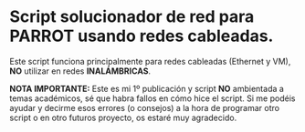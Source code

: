 # Script solucionador de red para PARROT usando redes cableadas.

Este script funciona principalmente para redes cableadas (Ethernet y VM), **NO** utilizar en redes **INALÁMBRICAS**.

**NOTA IMPORTANTE:** Este es mi 1º publicación y script **NO** ambientada a temas académicos, sé que habra fallos en cómo hice el script. Si me podéis ayudar y decirme esos errores (o consejos) a la hora de programar otro script o en otro futuros proyecto, os estaré muy agradecido.

